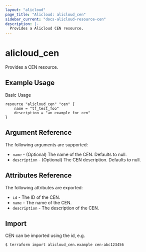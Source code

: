 ```yaml
---
layout: "alicloud"
page_title: "Alicloud: alicloud_cen"
sidebar_current: "docs-alicloud-resource-cen"
description: |-
  Provides a Alicloud CEN resource.
---
```


# alicloud\_cen

Provides a CEN resource.

## Example Usage

Basic Usage

```
resource "alicloud_cen" "cen" {
	name = "tf_test_foo"
	description = "an example for cen"
}
```
## Argument Reference

The following arguments are supported:

* `name` - (Optional) The name of the CEN. Defaults to null.
* `description` - (Optional) The CEN description. Defaults to null.

## Attributes Reference

The following attributes are exported:

* `id` - The ID of the CEN.
* `name` - The name of the CEN.
* `description` - The description of the CEN.

## Import

CEN can be imported using the id, e.g.

```
$ terraform import alicloud_cen.example cen-abc123456
```

